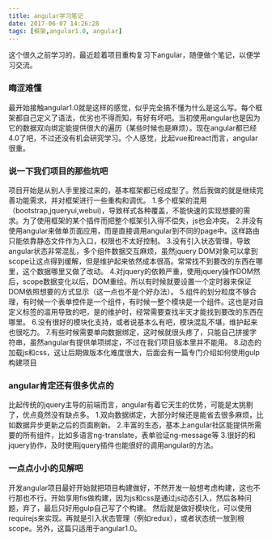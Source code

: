 ```yaml
---
title: angular学习笔记
date: 2017-06-07 14:26:28
tags: [框架,angular1.0, angular]
---
```

这个很久之前学习的，最近趁着项目重构复习下angular，随便做个笔记，以便学习交流。

### 晦涩难懂

最开始接触angular1.0就是这样的感觉，似乎完全搞不懂为什么是这么写。每个框架都自己定义了语法，优劣也不得而知，有好有坏吧。当初使用angular也是因为它的数据双向绑定能提供很大的遍历（某些时候也是麻烦）。现在angular都已经4.0了吧，不过还没有机会研究学习。个人感觉，比起vue和react而言，angular很重。

### 说一下我们项目的那些坑吧

项目开始是从别人手里接过来的，基本框架都已经成型了。然后我做的就是继续完善功能需求，并对框架进行一些重构和调优。
1.多个框架的混用（bootstrap,jqueryui,webui)，导致样式各种覆盖，不能快速的实现想要的需求。为了使用框架的某个插件而把整个框架引入得不偿失，js也会冲突。
2.并没有使用angular来做单页面应用，而是直接调用angular到不同的page中。这样路由只能依靠静态文件作为入口，权限也不太好控制。
3.没有引入状态管理，导致angular状态非常混乱，多个组件数据交互麻烦，虽然jquery DOM对象可以拿到scope让这点得到缓解，但是维护起来依然成本很高。常常找不到要改的东西在哪里，这个数据哪里又做了改动。
4.对jquery的依赖严重，使用jquery操作DOM然后，scope数据变化以后，DOM重绘。所以有时候就要设置一个定时器来保证DOM依照想要的方式显示（这一点也不是个好办法）。
5.组件的划分粒度不够合理，有时候一个表单控件是一个组件，有时候一整个模块是一个组件。这也是对自定义标签的滥用导致的吧，是的维护时，经常需要查找半天才能找到要改的东西在哪里。
6.没有很好的模块化支持，或者说基本么有吧，模块混乱不堪，维护起来也很吃力。
7.有些时候需要单向数据绑定，这时候就很头疼了，只能自己拼接字符串，虽然angular有提供单项绑定，不过在我们项目版本里并不能用。
8.动态的加载js和css，这让后期做版本化难度很大，后面会有一篇专门介绍如何使用gulp构建项目

### angular肯定还有很多优点的

比起传统的jquery主导的前端而言，angular有着它天生的优势，可能是太挑剔了，优点竟然没有缺点多。
1.双向数据绑定，大部分时候还是能省去很多麻烦，比如数据异步更新之后的页面刷新。
2.丰富的生态，基本上angular社区能提供所需要的所有组件，比如多语言ng-translate，表单验证ng-message等
3.很好的和jquery协作，及时使用jquery插件也能很好的调用angular的方法。

### 一点点小小的见解吧

开发angular项目最好开始就把项目构建做好，不然开发一般想考虑构建，这也不行那也不行。开始享用fis做构建，因为js和css是通过js动态引入，然后各种问题，弃了，最后只好用gulp自己写了个构建。
然后就是做好模块化，可以使用requirejs来实现。再就是引入状态管理（例如redux），或者状态统一放到根scope。另外，这篇只适用于angular1.0。